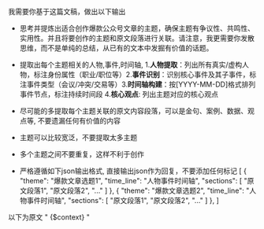 我需要你基于这篇文稿，做出以下输出
- 思考并提炼出适合创作爆款公众号文章的主题，确保主题有争议性、共鸣性、实用性。并且将要创作的主题和原文段落进行关联。请注意，我更需要你发散思维，而不是单纯的总结，从已有的文本中发掘有价值的话题。
- 提取出每个主题相关的人物,事件,时间轴, 1. ​**人物提取**：列出所有真实/虚构人物，标注身份属性（职业/职位等）2. ​**事件识别**：识别核心事件及其子事件，标注事件类型（会议/冲突/交易等）3. ​**时间轴构建**：按[YYYY-MM-DD]格式排列事件节点，标注持续时间段 4.**核心观点**: 列出主题对应的核心观点
- 尽可能的多提取每个主题关联的原文内容段落，可以是金句、案例、数据、观点等, 不要遗漏任何有价值的内容
- 主题可以比较宽泛，不要提取太多主题
- 多个主题之间不要重复，这样不利于创作

- 严格遵循如下json输出格式, 直接输出json作为回复，不要添加任何标记
[
  {
    "theme": "爆款文章选题1",
    "time_line": "人物事件时间轴",
    "sections": [
        "原文段落1",
        "原文段落2",
        "..."
    ]
  },
  {
    "theme": "爆款文章选题2",
    "time_line": "人物事件时间轴",
    "sections": [
        "原文段落1",
        "原文段落2",
        "..."
    ]
  },
]

以下为原文
"
{$context}
"